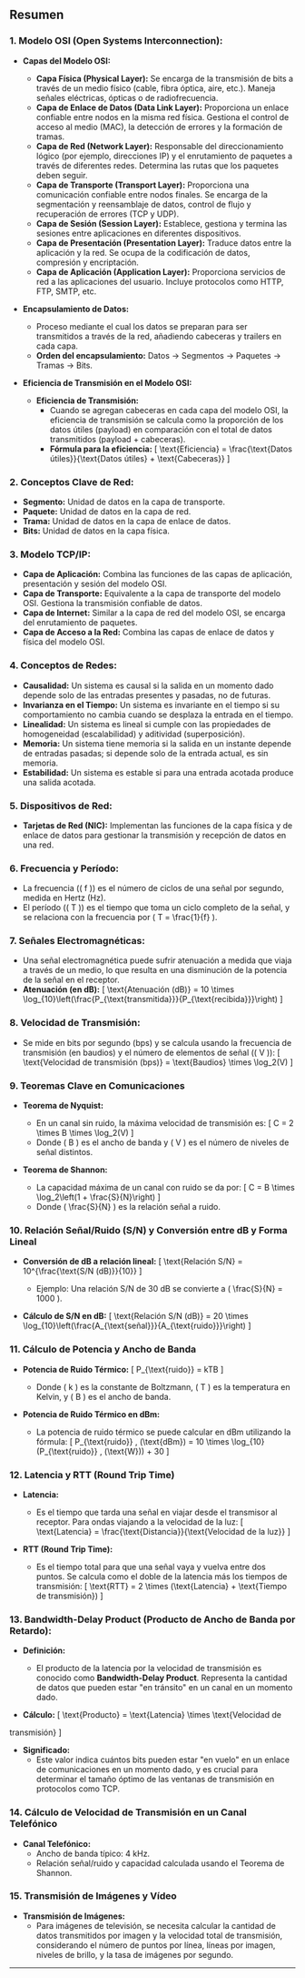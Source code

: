 ## Resumen 

### 1. **Modelo OSI (Open Systems Interconnection):**
   - **Capas del Modelo OSI:**
     - **Capa Física (Physical Layer):** Se encarga de la transmisión de bits a través de un medio físico (cable, fibra óptica, aire, etc.). Maneja señales eléctricas, ópticas o de radiofrecuencia.
     - **Capa de Enlace de Datos (Data Link Layer):** Proporciona un enlace confiable entre nodos en la misma red física. Gestiona el control de acceso al medio (MAC), la detección de errores y la formación de tramas.
     - **Capa de Red (Network Layer):** Responsable del direccionamiento lógico (por ejemplo, direcciones IP) y el enrutamiento de paquetes a través de diferentes redes. Determina las rutas que los paquetes deben seguir.
     - **Capa de Transporte (Transport Layer):** Proporciona una comunicación confiable entre nodos finales. Se encarga de la segmentación y reensamblaje de datos, control de flujo y recuperación de errores (TCP y UDP).
     - **Capa de Sesión (Session Layer):** Establece, gestiona y termina las sesiones entre aplicaciones en diferentes dispositivos.
     - **Capa de Presentación (Presentation Layer):** Traduce datos entre la aplicación y la red. Se ocupa de la codificación de datos, compresión y encriptación.
     - **Capa de Aplicación (Application Layer):** Proporciona servicios de red a las aplicaciones del usuario. Incluye protocolos como HTTP, FTP, SMTP, etc.

   - **Encapsulamiento de Datos:**
     - Proceso mediante el cual los datos se preparan para ser transmitidos a través de la red, añadiendo cabeceras y trailers en cada capa.
     - **Orden del encapsulamiento:** Datos → Segmentos → Paquetes → Tramas → Bits.
   
   - **Eficiencia de Transmisión en el Modelo OSI:**
     - **Eficiencia de Transmisión:**
       - Cuando se agregan cabeceras en cada capa del modelo OSI, la eficiencia de transmisión se calcula como la proporción de los datos útiles (payload) en comparación con el total de datos transmitidos (payload + cabeceras).
       - **Fórmula para la eficiencia:**
         \[
         \text{Eficiencia} = \frac{\text{Datos útiles}}{\text{Datos útiles} + \text{Cabeceras}}
         \]

### 2. **Conceptos Clave de Red:**
   - **Segmento:** Unidad de datos en la capa de transporte.
   - **Paquete:** Unidad de datos en la capa de red.
   - **Trama:** Unidad de datos en la capa de enlace de datos.
   - **Bits:** Unidad de datos en la capa física.

### 3. **Modelo TCP/IP:**
   - **Capa de Aplicación:** Combina las funciones de las capas de aplicación, presentación y sesión del modelo OSI.
   - **Capa de Transporte:** Equivalente a la capa de transporte del modelo OSI. Gestiona la transmisión confiable de datos.
   - **Capa de Internet:** Similar a la capa de red del modelo OSI, se encarga del enrutamiento de paquetes.
   - **Capa de Acceso a la Red:** Combina las capas de enlace de datos y física del modelo OSI.

### 4. **Conceptos de Redes:**
   - **Causalidad:** Un sistema es causal si la salida en un momento dado depende solo de las entradas presentes y pasadas, no de futuras.
   - **Invarianza en el Tiempo:** Un sistema es invariante en el tiempo si su comportamiento no cambia cuando se desplaza la entrada en el tiempo.
   - **Linealidad:** Un sistema es lineal si cumple con las propiedades de homogeneidad (escalabilidad) y aditividad (superposición).
   - **Memoria:** Un sistema tiene memoria si la salida en un instante depende de entradas pasadas; si depende solo de la entrada actual, es sin memoria.
   - **Estabilidad:** Un sistema es estable si para una entrada acotada produce una salida acotada.

### 5. **Dispositivos de Red:**
   - **Tarjetas de Red (NIC):** Implementan las funciones de la capa física y de enlace de datos para gestionar la transmisión y recepción de datos en una red.

### 6. **Frecuencia y Período:** 
   - La frecuencia (\( f \)) es el número de ciclos de una señal por segundo, medida en Hertz (Hz).
   - El período (\( T \)) es el tiempo que toma un ciclo completo de la señal, y se relaciona con la frecuencia por \( T = \frac{1}{f} \).

### 7. **Señales Electromagnéticas:**
   - Una señal electromagnética puede sufrir atenuación a medida que viaja a través de un medio, lo que resulta en una disminución de la potencia de la señal en el receptor.
   - **Atenuación (en dB):** 
     \[
     \text{Atenuación (dB)} = 10 \times \log_{10}\left(\frac{P_{\text{transmitida}}}{P_{\text{recibida}}}\right)
     \]

### 8. **Velocidad de Transmisión:**
   - Se mide en bits por segundo (bps) y se calcula usando la frecuencia de transmisión (en baudios) y el número de elementos de señal (\( V \)):
     \[
     \text{Velocidad de transmisión (bps)} = \text{Baudios} \times \log_2(V)
     \]

### 9. **Teoremas Clave en Comunicaciones**

- **Teorema de Nyquist:**
  - En un canal sin ruido, la máxima velocidad de transmisión es:
    \[
    C = 2 \times B \times \log_2(V)
    \]
  - Donde \( B \) es el ancho de banda y \( V \) es el número de niveles de señal distintos.

- **Teorema de Shannon:**
  - La capacidad máxima de un canal con ruido se da por:
    \[
    C = B \times \log_2\left(1 + \frac{S}{N}\right)
    \]
  - Donde \( \frac{S}{N} \) es la relación señal a ruido.

### 10. **Relación Señal/Ruido (S/N) y Conversión entre dB y Forma Lineal**

- **Conversión de dB a relación lineal:**
  \[
  \text{Relación S/N} = 10^{\frac{\text{S/N (dB)}}{10}}
  \]
  - Ejemplo: Una relación S/N de 30 dB se convierte a \( \frac{S}{N} = 1000 \).

- **Cálculo de S/N en dB:**
  \[
  \text{Relación S/N (dB)} = 20 \times \log_{10}\left(\frac{A_{\text{señal}}}{A_{\text{ruido}}}\right)
  \]

### 11. **Cálculo de Potencia y Ancho de Banda**

- **Potencia de Ruido Térmico:**
  \[
  P_{\text{ruido}} = kTB
  \]
  - Donde \( k \) es la constante de Boltzmann, \( T \) es la temperatura en Kelvin, y \( B \) es el ancho de banda.
  
- **Potencia de Ruido Térmico en dBm:**
  - La potencia de ruido térmico se puede calcular en dBm utilizando la fórmula:
    \[
    P_{\text{ruido}} \, (\text{dBm}) = 10 \times \log_{10}(P_{\text{ruido}} \, (\text{W})) + 30
    \]

### 12. **Latencia y RTT (Round Trip Time)**

- **Latencia:** 
  - Es el tiempo que tarda una señal en viajar desde el transmisor al receptor. Para ondas viajando a la velocidad de la luz:
    \[
    \text{Latencia} = \frac{\text{Distancia}}{\text{Velocidad de la luz}}
    \]

- **RTT (Round Trip Time):**
  - Es el tiempo total para que una señal vaya y vuelva entre dos puntos. Se calcula como el doble de la latencia más los tiempos de transmisión:
    \[
    \text{RTT} = 2 \times (\text{Latencia} + \text{Tiempo de transmisión})
    \]

### 13. **Bandwidth-Delay Product (Producto de Ancho de Banda por Retardo):**

- **Definición:**
  - El producto de la latencia por la velocidad de transmisión es conocido como **Bandwidth-Delay Product**. Representa la cantidad de datos que pueden estar "en tránsito" en un canal en un momento dado.
  
- **Cálculo:**
  \[
  \text{Producto} = \text{Latencia} \times \text{Velocidad de

 transmisión}
  \]
  
- **Significado:**
  - Este valor indica cuántos bits pueden estar "en vuelo" en un enlace de comunicaciones en un momento dado, y es crucial para determinar el tamaño óptimo de las ventanas de transmisión en protocolos como TCP.

### 14. **Cálculo de Velocidad de Transmisión en un Canal Telefónico**

- **Canal Telefónico:**
  - Ancho de banda típico: 4 kHz.
  - Relación señal/ruido y capacidad calculada usando el Teorema de Shannon.

### 15. **Transmisión de Imágenes y Vídeo**

- **Transmisión de Imágenes:**
  - Para imágenes de televisión, se necesita calcular la cantidad de datos transmitidos por imagen y la velocidad total de transmisión, considerando el número de puntos por línea, líneas por imagen, niveles de brillo, y la tasa de imágenes por segundo.

---

